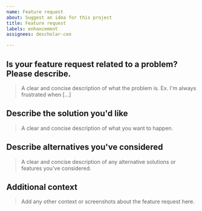 ```yaml
---
name: Feature request
about: Suggest an idea for this project
title: Feature request
labels: enhancement
assignees: descholar-ceo

---
```


## Is your feature request related to a problem? Please describe.
> A clear and concise description of what the problem is. Ex. I'm always frustrated when [...]

## Describe the solution you'd like
> A clear and concise description of what you want to happen.

## Describe alternatives you've considered
> A clear and concise description of any alternative solutions or features you've considered.

## Additional context
> Add any other context or screenshots about the feature request here.
